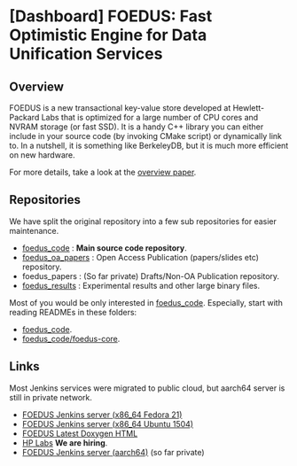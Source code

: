 [Dashboard] FOEDUS: Fast Optimistic Engine for Data Unification Services
=================================

Overview
--------
FOEDUS is a new transactional key-value store developed at Hewlett-Packard Labs that is optimized
for a large number of CPU cores and NVRAM storage (or fast SSD). It is a handy C++ library you can
either include in your source code (by invoking CMake script) or dynamically link to.
In a nutshell, it is something like BerkeleyDB, but it is much more efficient on new hardware.

For more details, take a look at the [overview paper](http://www.hpl.hp.com/techreports/2015/HPL-2015-37.html).

Repositories
--------
We have split the original repository into a few sub repositories for easier maintenance.

* [foedus_code](https://github.com/hkimura/foedus_code) : **Main source code repository**.
* [foedus_oa_papers](https://github.com/hkimura/foedus_oa_papers) : Open Access Publication (papers/slides etc) repository.
* foedus_papers : (So far private) Drafts/Non-OA Publication repository.
* [foedus_results](https://github.com/hkimura/foedus_results) : Experimental results and other large binary files.

Most of you would be only interested in [foedus_code](https://github.com/hkimura/foedus_code).
Especially, start with reading READMEs in these folders:

*  [foedus_code](https://github.com/hkimura/foedus_code).
*  [foedus_code/foedus-core](https://github.com/hkimura/foedus_code/tree/master/foedus-core).

Links
--------
Most Jenkins services were migrated to public cloud, but aarch64 server is still in private network.

* [FOEDUS Jenkins server (x86_64 Fedora 21)](http://foedus-build.hpl.hp.com:8080/)
* [FOEDUS Jenkins server (x86_64 Ubuntu 1504)](http://foedus-build-ub.hpl.hp.com:8080/)
* [FOEDUS Latest Doxygen HTML](http://foedus-build.hpl.hp.com:8080/job/foedus-develop-doxygen/doxygen/)
* [HP Labs](http://www.hpl.hp.com/) **We are hiring**.
* [FOEDUS Jenkins server (aarch64)](http://ms01915-003.hpl.hp.com:8080/) (so far private)
